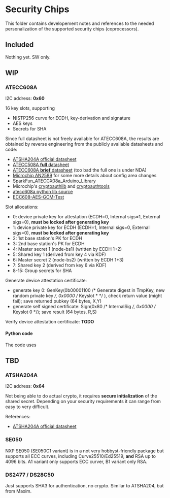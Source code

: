 # Security Chips

This folder contains developement notes and references to the needed personalization of the supported security chips (coprocessors).

## Included

Nothing yet. SW only.

## WIP

### ATECC608A

I2C address: **0x60**

16 key slots, supporting
 - NISTP256 curve for ECDH, key-derivation and signature
 - AES keys
 - Secrets for SHA

Since full datasheet is not freely available for ATECC608A, the results are obtained by reverse engineering from the publicly available datasheets and code:
 - [ATSHA204A official datasheet](ATSHA204A-Data-Sheet-40002025A.pdf)
 - [ATECC508A **full** datasheet](ATECC508A.pdf)
 - [ATECC608A **brief** datasheet](ATECC608A_(brief).pdf) (too bad the full one is under NDA)
 - [Microchip AN2589](ATECC608A-AN2589.pdf) for some more details about config area changes
 - [SparkFun_ATECCX08a_Arduino_Library](https://github.com/sparkfun/SparkFun_ATECCX08a_Arduino_Library)
 - Microchip's [cryptoauthlib](https://github.com/MicrochipTech/cryptoauthlib) and [cryptoauthtools](https://github.com/MicrochipTech/cryptoauthtools/)
 - [atecc608a python lib source](https://github.com/ergo70/atecc608a)
 - [ECC608-AES-GCM-Test](https://github.com/kmwebnet/ECC608-AES-GCM-test)

Slot allocations:
 - 0: device private key for attestation (ECDH=0, Internal sigs=1, External sigs=0), **must be locked after generating key**
 - 1: device private key for ECDH (ECDH=1, Internal sigs=0, External sigs=0), **must be locked after generating key**
 - 2: 1st base station's PK for ECDH
 - 3: 2nd base station's PK for ECDH
 - 4: Master secret 1 (node-bs1) (written by ECDH 1+2)
 - 5: Shared key 1 (derived from key 4 via KDF)
 - 6: Master secret 2 (node-bs2) (written by ECDH 1+3)
 - 7: Shared key 2 (derived from key 6 via KDF)
 - 8-15: Group secrets for SHA

Generate device attestation certificate:
 - generate key 0: GenKey(0b00001100 /* Generate digest in TmpKey, new random private key */, 0x0000 /* Keyslot * */ ), check return value (might fail); save returned pubkey (64 bytes, X,Y)
 - generate self signed certificate: Sign(0x80 /* InternalSig */, 0x0000 /* Keyslot 0 */); save result (64 bytes, R,S)

Verify device attestation certificate:
**TODO**

#### Python code

The code uses 

## TBD

### ATSHA204A

I2C address: **0x64**

Not being able to do actual crypto, it requires  **secure initialization** of the shared secret.
Depending on your security requirements it can range from easy to very difficult.

References:
 - [ATSHA204A official datasheet](ATSHA204A-Data-Sheet-40002025A.pdf)

### SE050

NXP SE050 (SE050C1 variant) is in a not very hobbyst-friendly package but supports all ECC curves, including Curve25510/Ed25519, **and** RSA up to 4096 bits.
A1 variant only supports ECC curver, B1 variant only RSA.

### DS2477 / DS28C50

Just supports SHA3 for authentication, no crypto. Similar to ATSHA204, but from Maxim.
